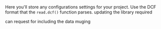 Here you'll store any configurations settings for your project. Use the DCF format that the `read.dcf()` function parses.
updating the library required

can request for including the data muging 
